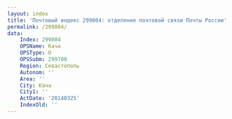 ```yaml
---
layout: index
title: 'Почтовый индекс 299804: отделение почтовой связи Почты России'
permalink: /299804/
data:
    Index: 299804
    OPSName: Кача
    OPSType: О
    OPSSubm: 299700
    Region: Севастополь
    Autonom: ''
    Area: ''
    City: Кача
    City1: ''
    ActDate: '20140325'
    IndexOld: ''
---
```

